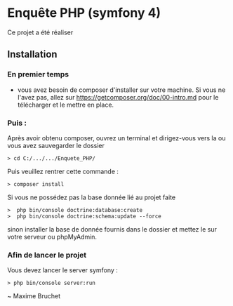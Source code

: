 # Enquête PHP (symfony 4)

Ce projet a été réaliser


## Installation

### En premier temps 

- vous avez besoin de composer d'installer sur votre machine. Si vous ne l'avez pas, 
allez sur https://getcomposer.org/doc/00-intro.md pour le télécharger et le mettre en place.

### Puis :

Après avoir obtenu composer, ouvrez un terminal et dirigez-vous vers la ou vous avez sauvegarder le dossier

````
> cd C:/.../.../Enquete_PHP/    
````

Puis veuillez rentrer cette commande : 

````
> composer install
````

Si vous ne possédez pas la base donnée lié au projet faite 

````
>  php bin/console doctrine:database:create
>  php bin/console doctrine:schema:update --force
````

sinon installer la base de donnée fournis dans le dossier 
et mettez le sur votre serveur ou phpMyAdmin.

### Afin de lancer le projet 

Vous devez lancer le server symfony : 

````
> php bin/console server:run
````

~ Maxime Bruchet